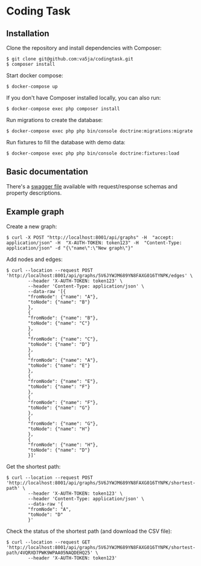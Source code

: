 # Coding Task

Installation
------------
Clone the repository and install dependencies with Composer:

    $ git clone git@github.com:va5ja/codingtask.git
    $ composer install

Start docker compose:

    $ docker-compose up

If you don't have Composer installed locally, you can also run:

    $ docker-compose exec php composer install

Run migrations to create the database:

    $ docker-compose exec php php bin/console doctrine:migrations:migrate

Run fixtures to fill the database with demo data:

    $ docker-compose exec php php bin/console doctrine:fixtures:load

Basic documentation
-------------------
There's a [swagger file](https://github.com/va5ja/codingtask/blob/main/swagger.yaml) available with request/response schemas and property descriptions.

Example graph
-------------
Create a new graph:

    $ curl -X POST "http://localhost:8001/api/graphs" -H  "accept: application/json" -H  "X-AUTH-TOKEN: token123" -H  "Content-Type: application/json" -d "{\"name\":\"New graph\"}"

Add nodes and edges:

    $ curl --location --request POST 'http://localhost:8001/api/graphs/5V6JYWJM689YN8FAXG016TYNPK/edges' \
            --header 'X-AUTH-TOKEN: token123' \
            --header 'Content-Type: application/json' \
            --data-raw '[{
            "fromNode": {"name": "A"},
            "toNode": {"name": "B"}
            },
            {
            "fromNode": {"name": "B"},
            "toNode": {"name": "C"}
            },
            {
            "fromNode": {"name": "C"},
            "toNode": {"name": "D"}
            },
            {
            "fromNode": {"name": "A"},
            "toNode": {"name": "E"}
            },
            {
            "fromNode": {"name": "E"},
            "toNode": {"name": "F"}
            },
            {
            "fromNode": {"name": "F"},
            "toNode": {"name": "G"}
            },
            {
            "fromNode": {"name": "G"},
            "toNode": {"name": "H"}
            },
            {
            "fromNode": {"name": "H"},
            "toNode": {"name": "D"}
            }]'

Get the shortest path:

    $ curl --location --request POST 'http://localhost:8001/api/graphs/5V6JYWJM689YN8FAXG016TYNPK/shortest-path' \
            --header 'X-AUTH-TOKEN: token123' \
            --header 'Content-Type: application/json' \
            --data-raw '{
            "fromNode": "A",
            "toNode": "D"
            }'

Check the status of the shortest path (and download the CSV file):

    $ curl --location --request GET 'http://localhost:8001/api/graphs/5V6JYWJM689YN8FAXG016TYNPK/shortest-path/4VQRXD7PWK9WPAA05NAQDEHQ25' \
            --header 'X-AUTH-TOKEN: token123'
